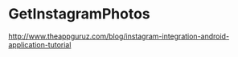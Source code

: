 # GetInstagramPhotos

http://www.theappguruz.com/blog/instagram-integration-android-application-tutorial
